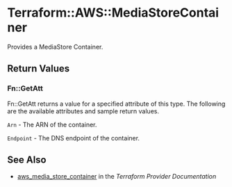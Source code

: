 # Terraform::AWS::MediaStoreContainer

Provides a MediaStore Container.

## Return Values

### Fn::GetAtt

Fn::GetAtt returns a value for a specified attribute of this type. The following are the available attributes and sample return values.

`Arn` - The ARN of the container.

`Endpoint` - The DNS endpoint of the container.

## See Also

* [aws_media_store_container](https://www.terraform.io/docs/providers/aws/r/media_store_container.html) in the _Terraform Provider Documentation_